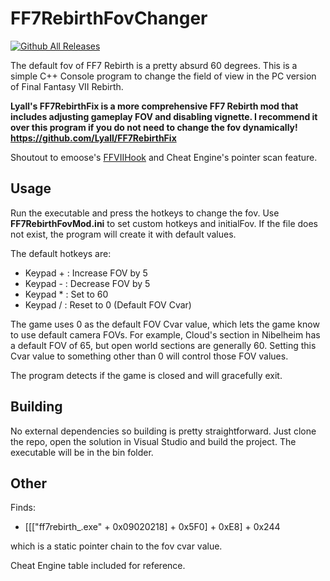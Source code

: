 

# FF7RebirthFovChanger

[![Github All Releases](https://img.shields.io/github/downloads/andrew101sanders/FF7RebirthFovChanger/total.svg)](https://github.com/andrew101sanders/FF7RebirthFovChanger/releases)

The default fov of FF7 Rebirth is a pretty absurd 60 degrees. 
This is a simple C++ Console program to change the field of view in the PC version of Final Fantasy VII Rebirth.

**Lyall's FF7RebirthFix is a more comprehensive FF7 Rebirth mod that includes adjusting gameplay FOV and disabling vignette. I recommend it over this program if you do not need to change the fov dynamically! https://github.com/Lyall/FF7RebirthFix**

Shoutout to emoose's [FFVIIHook](https://www.nexusmods.com/finalfantasy7rebirth/mods/4) and Cheat Engine's pointer scan feature.

## Usage

Run the executable and press the hotkeys to change the fov. 
Use __FF7RebirthFovMod.ini__ to set custom hotkeys and initialFov.
If the file does not exist, the program will create it with default values.

The default hotkeys are:

 - Keypad + : Increase FOV by 5
 - Keypad - : Decrease FOV by 5
 - Keypad * : Set to 60
 - Keypad / : Reset to 0 (Default FOV Cvar)

The game uses 0 as the default FOV Cvar value, which lets the game know to use default camera FOVs.
For example, Cloud's section in Nibelheim has a default FOV of 65, but open world sections are generally 60.
Setting this Cvar value to something other than 0 will control those FOV values.

The program detects if the game is closed and will gracefully exit.

## Building

No external dependencies so building is pretty straightforward.
Just clone the repo, open the solution in Visual Studio and build the project.
The executable will be in the bin folder.

## Other

Finds: 
- [[["ff7rebirth_.exe" + 0x09020218] + 0x5F0] + 0xE8] + 0x244

which is a static pointer chain to the fov cvar value.

Cheat Engine table included for reference.
